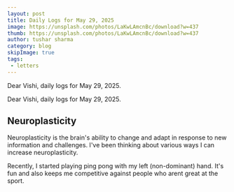 ```yaml
---
layout: post
title: Daily Logs for May 29, 2025
image: https://unsplash.com/photos/LaKwLAmcnBc/download?w=437
thumb: https://unsplash.com/photos/LaKwLAmcnBc/download?w=437
author: tushar sharma
category: blog
skipImage: true
tags:
 - letters
---
```


Dear Vishi, daily logs for May 29, 2025.<!-- truncate_here -->

Dear Vishi, daily logs for May 29, 2025.

## Neuroplasticity

Neuroplasticity is the brain's ability to change and adapt in response to new information and challenges. I've been thinking about various ways I can increase neuroplasticity.

Recently, I started playing ping pong with my left (non-dominant) hand. It's fun and also keeps me competitive against people who arent great at the sport.
